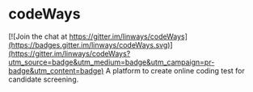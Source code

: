 # codeWays

[![Join the chat at https://gitter.im/linways/codeWays](https://badges.gitter.im/linways/codeWays.svg)](https://gitter.im/linways/codeWays?utm_source=badge&utm_medium=badge&utm_campaign=pr-badge&utm_content=badge)
A platform to create online coding test for candidate screening.
